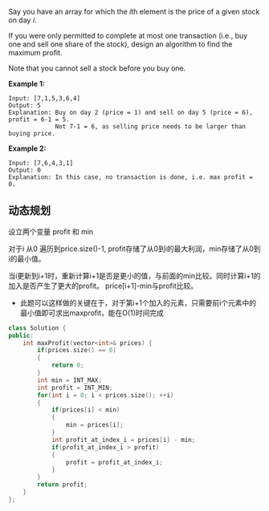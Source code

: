 Say you have an array for which the *i*th element is the price of a given stock on day *i*.

If you were only permitted to complete at most one transaction (i.e., buy one and sell one share of the stock), design an algorithm to find the maximum profit.

Note that you cannot sell a stock before you buy one.

**Example 1:**

```
Input: [7,1,5,3,6,4]
Output: 5
Explanation: Buy on day 2 (price = 1) and sell on day 5 (price = 6), profit = 6-1 = 5.
             Not 7-1 = 6, as selling price needs to be larger than buying price.
```

**Example 2:**

```
Input: [7,6,4,3,1]
Output: 0
Explanation: In this case, no transaction is done, i.e. max profit = 0.
```

## 动态规划

设立两个变量 profit 和 min

对于i 从0 遍历到price.size()-1, profit存储了从0到i的最大利润，min存储了从0到i的最小值。

当i更新到i+1时，重新计算i+1是否是更小的值，与前面的min比较。同时计算i+1的加入是否产生了更大的profit。 price[i+1]-min与profit比较。

+ 此题可以这样做的关键在于，对于第i+1个加入的元素，只需要前i个元素中的最小值即可求出maxprofit，能在O(1)时间完成

```c++
class Solution {
public:
    int maxProfit(vector<int>& prices) {
        if(prices.size() == 0)
        {
            return 0;
        }
        int min = INT_MAX;
        int profit = INT_MIN;
        for(int i = 0; i < prices.size(); ++i)
        {
            if(prices[i] < min)
            {
                min = prices[i];
            }
            int profit_at_index_i = prices[i] - min;
            if(profit_at_index_i > profit)
            {
                profit = profit_at_index_i;
            }
        }
        return profit;
    }
};
```

